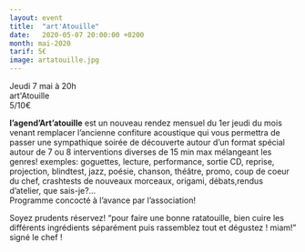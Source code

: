 ```yaml
---
layout: event
title:  "art'Atouille"
date:   2020-05-07 20:00:00 +0200
month: mai-2020
tarif: 5€
image: artatouille.jpg
---
```





  Jeudi 7 mai à 20h  
art'Atouille  
5/10€

**l’agend’Art’atouille** est un nouveau rendez mensuel du 1er jeudi du mois venant remplacer l’ancienne confiture acoustique qui vous permettra de passer une sympathique soirée de découverte autour d’un format spécial autour de 7 ou 8 interventions diverses de 15 min max mélangeant les genres! exemples: goguettes, lecture, performance, sortie CD, reprise, projection, blindtest, jazz, poésie, chanson, théâtre, promo, coup de coeur du chef, crashtests de nouveaux morceaux, origami, débats,rendus d’atelier, que sais-je?…  
Programme concocté à l’avance par l’association!

Soyez prudents réservez! “pour faire une bonne ratatouille, bien cuire les différents ingrédients séparément puis rassemblez tout et dégustez ! miam!” signé le chef !